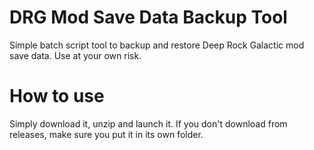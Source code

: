 # DRG Mod Save Data Backup Tool
Simple batch script tool to backup and restore Deep Rock Galactic mod save data.
Use at your own risk.

# How to use
Simply download it, unzip and launch it.
If you don't download from releases, make sure you put it in its own folder.
